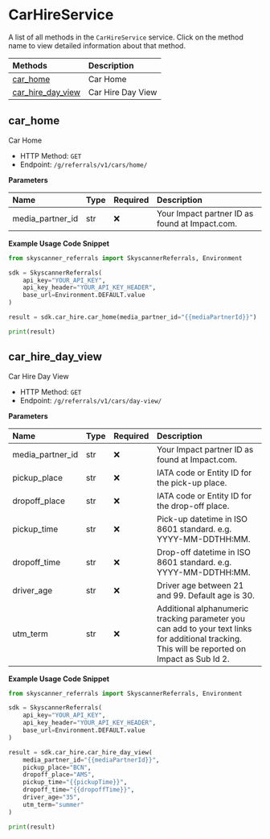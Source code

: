 # CarHireService

A list of all methods in the `CarHireService` service. Click on the method name to view detailed information about that method.

| Methods                                 | Description       |
| :-------------------------------------- | :---------------- |
| [car_home](#car_home)                   | Car Home          |
| [car_hire_day_view](#car_hire_day_view) | Car Hire Day View |

## car_home

Car Home

- HTTP Method: `GET`
- Endpoint: `/g/referrals/v1/cars/home/`

**Parameters**

| Name             | Type | Required | Description                                    |
| :--------------- | :--- | :------- | :--------------------------------------------- |
| media_partner_id | str  | ❌       | Your Impact partner ID as found at Impact.com. |

**Example Usage Code Snippet**

```python
from skyscanner_referrals import SkyscannerReferrals, Environment

sdk = SkyscannerReferrals(
    api_key="YOUR_API_KEY",
    api_key_header="YOUR_API_KEY_HEADER",
    base_url=Environment.DEFAULT.value
)

result = sdk.car_hire.car_home(media_partner_id="{{mediaPartnerId}}")

print(result)
```

## car_hire_day_view

Car Hire Day View

- HTTP Method: `GET`
- Endpoint: `/g/referrals/v1/cars/day-view/`

**Parameters**

| Name             | Type | Required | Description                                                                                                                                     |
| :--------------- | :--- | :------- | :---------------------------------------------------------------------------------------------------------------------------------------------- |
| media_partner_id | str  | ❌       | Your Impact partner ID as found at Impact.com.                                                                                                  |
| pickup_place     | str  | ❌       | IATA code or Entity ID for the pick-up place.                                                                                                   |
| dropoff_place    | str  | ❌       | IATA code or Entity ID for the drop-off place.                                                                                                  |
| pickup_time      | str  | ❌       | Pick-up datetime in ISO 8601 standard. e.g. YYYY-MM-DDTHH:MM.                                                                                   |
| dropoff_time     | str  | ❌       | Drop-off datetime in ISO 8601 standard. e.g. YYYY-MM-DDTHH:MM.                                                                                  |
| driver_age       | str  | ❌       | Driver age between 21 and 99. Default age is 30.                                                                                                |
| utm_term         | str  | ❌       | Additional alphanumeric tracking parameter you can add to your text links for additional tracking. This will be reported on Impact as Sub Id 2. |

**Example Usage Code Snippet**

```python
from skyscanner_referrals import SkyscannerReferrals, Environment

sdk = SkyscannerReferrals(
    api_key="YOUR_API_KEY",
    api_key_header="YOUR_API_KEY_HEADER",
    base_url=Environment.DEFAULT.value
)

result = sdk.car_hire.car_hire_day_view(
    media_partner_id="{{mediaPartnerId}}",
    pickup_place="BCN",
    dropoff_place="AMS",
    pickup_time="{{pickupTime}}",
    dropoff_time="{{dropoffTime}}",
    driver_age="35",
    utm_term="summer"
)

print(result)
```

<!-- This file was generated by liblab | https://liblab.com/ -->
